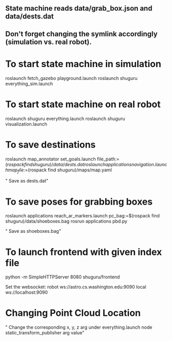 ## State machine reads data/grab_box.json and data/dests.dat
## Don't forget changing the symlink accordingly (simulation vs. real robot).

# To start state machine in simulation
roslaunch fetch_gazebo playground.launch
roslaunch shuguru everything_sim.launch

# To start state machine on real robot
roslaunch shuguru everything.launch
roslaunch shuguru visualization.launch


# To save destinations
roslaunch map_annotator set_goals.launch file_path:=$(rospack find shuguru)/data/dests.dat
roslaunch applications navigation.launch map_file:=$(rospack find shuguru)/maps/map.yaml

" Save as dests.dat"

# To save poses for grabbing boxes
roslaunch applications reach_ar_markers.launch pc_bag:=$(rospack find shuguru)/data/shoeboxes.bag
rosrun applications pbd.py

" Save as shoeboxes.bag"

# To launch frontend with given index file
python -m SimpleHTTPServer 8080 shuguru/frontend  

Set the websocket:
    robot  ws://astro.cs.washington.edu:9090
    local  ws://localhost:9090

# Changing Point Cloud Location
" Change the corresponding x, y, z arg under everything.launch node
 static_transform_publisher arg value"
